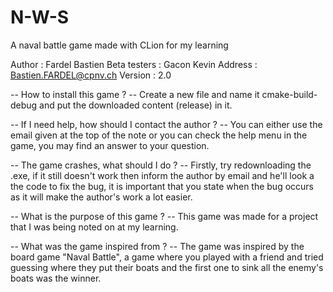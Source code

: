 # N-W-S
A naval battle game made with CLion for my learning

Author        : Fardel Bastien
Beta testers  : Gacon Kevin 
Address       : Bastien.FARDEL@cpnv.ch
Version       : 2.0


-- How to install this game ? -- 
Create a new file and name it cmake-build-debug and put the downloaded content (release) in it.

-- If I need help, how should I contact the author ? --
You can either use the email given at the top of the note
or you can check the help menu in the game, you may find an
answer to your question.

-- The game crashes, what should I do ? --
Firstly, try redownloading the .exe, if it
still doesn't work then inform the author
by email and he'll look a the code to fix
the bug, it is important that you state
when the bug occurs as it will make the
author's work a lot easier.

-- What is the purpose of this game ? --
This game was made for a project that I
was being noted on at my learning.

-- What was the game inspired from ? --
The game was inspired by the board game
"Naval Battle", a game where you played
with a friend and tried guessing where
they put their boats and the first one
to sink all the enemy's boats was the
winner.
